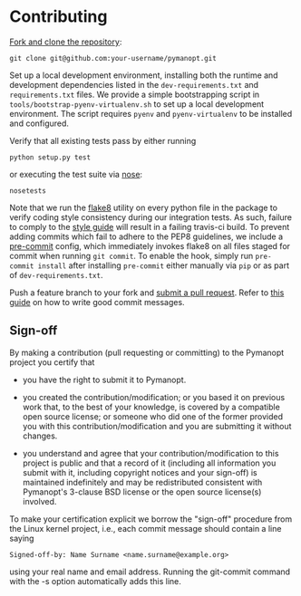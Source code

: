 # Contributing

[Fork and clone the repository][fork]:

    git clone git@github.com:your-username/pymanopt.git

Set up a local development environment, installing both the runtime and
development dependencies listed in the `dev-requirements.txt` and
`requirements.txt` files. We provide a simple bootstrapping script in
`tools/bootstrap-pyenv-virtualenv.sh` to set up a local development
environment. The script requires `pyenv` and `pyenv-virtualenv` to be installed
and configured.

Verify that all existing tests pass by either running

    python setup.py test

or executing the test suite via [nose][nose]:

    nosetests

Note that we run the [flake8][flake8] utility on every python file in the
package to verify coding style consistency during our integration tests. As
such, failure to comply to the [style guide][style] will result in a failing
travis-ci build. To prevent adding commits which fail to adhere to the PEP8
guidelines, we include a [pre-commit][pre-commit] config, which immediately
invokes flake8 on all files staged for commit when running `git commit`. To
enable the hook, simply run `pre-commit install` after installing `pre-commit`
either manually via `pip` or as part of `dev-requirements.txt`.

Push a feature branch to your fork and [submit a pull request][pr]. Refer to
[this guide][commits] on how to write good commit messages.

## Sign-off

By making a contribution (pull requesting or committing) to the Pymanopt
project you certify that

* you have the right to submit it to Pymanopt.

* you created the contribution/modification; or you based it on previous work
  that, to the best of your knowledge, is covered by a compatible open source
  license; or someone who did one of the former provided you with this
  contribution/modification and you are submitting it without changes.

* you understand and agree that your contribution/modification to this project
  is public and that a record of it (including all information you submit with
  it, including copyright notices and your sign-off) is maintained indefinitely
  and may be redistributed consistent with Pymanopt's 3-clause BSD license or
  the open source license(s) involved.

To make your certification explicit we borrow the "sign-off" procedure
from the Linux kernel project, i.e., each commit message should contain
a line saying

    Signed-off-by: Name Surname <name.surname@example.org>

using your real name and email address. Running the git-commit command
with the -s option automatically adds this line.

[fork]: https://help.github.com/articles/cloning-a-repository/
[nose]: https://nose.readthedocs.org/en/latest/
[flake8]: http://flake8.pycqa.org/en/latest/
[pre-commit]: https://pre-commit.com/
[style]: https://www.python.org/dev/peps/pep-0008/
[pr]: https://github.com/j-towns/pymanopt/compare
[commits]: http://tbaggery.com/2008/04/19/a-note-about-git-commit-messages.html
